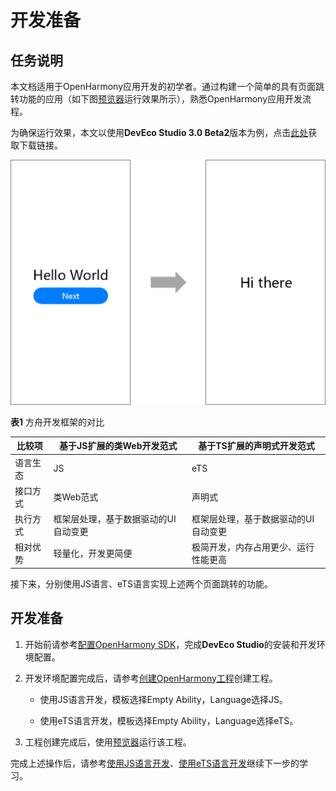 # 开发准备

## 任务说明

本文档适用于OpenHarmony应用开发的初学者。通过构建一个简单的具有页面跳转功能的应用（如下图[预览器](https://developer.harmonyos.com/cn/docs/documentation/doc-guides/previewer-0000001054328973#ZH-CN_TOPIC_0000001056725592__section16523172216252)运行效果所示），熟悉OpenHarmony应用开发流程。

为确保运行效果，本文以使用**DevEco Studio 3.0 Beta2**版本为例，点击[此处](https://developer.harmonyos.com/cn/develop/deveco-studio#download_beta)获取下载链接。

![zh-cn_image_0000001089359413](figures/zh-cn_image_0000001089359413.png)

**表1** 方舟开发框架的对比

| 比较项 | 基于JS扩展的类Web开发范式 | 基于TS扩展的声明式开发范式 |
| -------- | -------- | -------- |
| 语言生态 | JS | eTS |
| 接口方式 | 类Web范式 | 声明式 |
| 执行方式 | 框架层处理，基于数据驱动的UI自动变更 | 框架层处理，基于数据驱动的UI自动变更 |
| 相对优势 | 轻量化，开发更简便 | 极简开发，内存占用更少、运行性能更高 |

接下来，分别使用JS语言、eTS语言实现上述两个页面跳转的功能。


## 开发准备

1. 开始前请参考[配置OpenHarmony SDK](../quick-start/configuring-openharmony-sdk.md)，完成**DevEco Studio**的安装和开发环境配置。

2. 开发环境配置完成后，请参考[创建OpenHarmony工程](../quick-start/use-wizard-to-create-project.md)创建工程。
   - 使用JS语言开发，模板选择Empty Ability，Language选择JS。

   - 使用eTS语言开发，模板选择Empty Ability，Language选择eTS。

3. 工程创建完成后，使用[预览器](https://developer.harmonyos.com/cn/docs/documentation/doc-guides/previewer-0000001054328973#ZH-CN_TOPIC_0000001056725592__section16523172216252)运行该工程。

完成上述操作后，请参考[使用JS语言开发](../quick-start/start-with-js.md)、[使用eTS语言开发](../quick-start/start-with-ets.md)继续下一步的学习。

